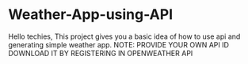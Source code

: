 # Weather-App-using-API
Hello techies, 
This project gives you a basic idea of how to use api and generating simple weather app.
NOTE: PROVIDE YOUR OWN API ID DOWNLOAD IT BY REGISTERING IN OPENWEATHER API
